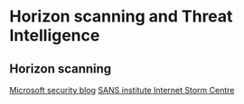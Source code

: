 # Horizon scanning and Threat Intelligence

## Horizon scanning
[Microsoft security blog](https://www.microsoft.com/security/blog/)
[SANS institute Internet Storm Centre](https://isc.sans.edu/index.html)

